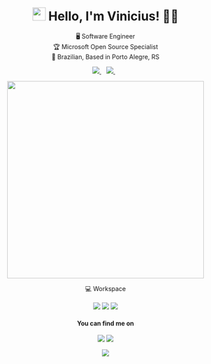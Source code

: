 

<h1 align='center'>
  <img src="https://media.giphy.com/media/hvRJCLFzcasrR4ia7z/giphy.gif" width="30px"> Hello, I'm Vinicius!
👨‍💻
</h1>

<p align='center'>
  🖥 Software Engineer</br>
🏆 Microsoft Open Source Specialist</br>
🏡 Brazilian, Based in Porto Alegre, RS
</p>



<p align='center'>
  
  <!--<a href="https://wa.me/5521?text=Olá!%20Vinicius">
    <img src="https://img.shields.io/badge/WHATSAPP-%2325D366.svg?&style=for-the-badge&logo=whatsapp&logoColor=white" />    
  </a>&nbsp;&nbsp;-->
  <a href="#">
    <img src="https://img.shields.io/badge/linkedin-%230077B5.svg?&style=for-the-badge&logo=linkedin&logoColor=white" />
  </a>&nbsp;&nbsp;
  <a href="#">
    <img src="https://img.shields.io/badge/instagram-%23E4405F.svg?&style=for-the-badge&logo=instagram&logoColor=white" />        
  </a>&nbsp;&nbsp;
  
</p>

<p align='center'>
  <a href="#"><img src="https://github-readme-stats.vercel.app//api?username=vinicius-arcanjo&count_private=true&show_icons=true&theme=dracula" width="450"></a>
</p>

<p align='center'>
  💻 Workspace<br/><br/>

  <img src="https://img.shields.io/badge/Apple-MacBook_Air_2021-999999?style=for-the-badge&logo=apple&logoColor=white" />
  <img src="https://img.shields.io/badge/Chip-M1-fa6956?style=for-the-badge&logo=apple&logoColor=white" />
  <img src="https://img.shields.io/badge/RAM-8GB-%230071C5.svg?&style=for-the-badge&logoColor=white" />

</p>

<h4 align='center'>You can find me on</h4>
<p align='center'>
 <a href="#"><img src="https://img.shields.io/badge/YouTube-FF0000?style=for-the-badge&logo=youtube&logoColor=white"></a>
 <a href="#"><img src="https://img.shields.io/badge/Website-0A0A0A?style=for-the-badge&logo=dev-dot-to&logoColor=white"></a>

  <!-- 📫 Mail: <a href='mailto:vinicius.arcanjo@azul.ws'>vinicius.arcanjo@azul.ws</a> -->
</p>
<p align='center'>
  <img src="https://badges.pufler.dev/visits/vinicius-arcanjo/vinicius-arcanjo">
</p>
